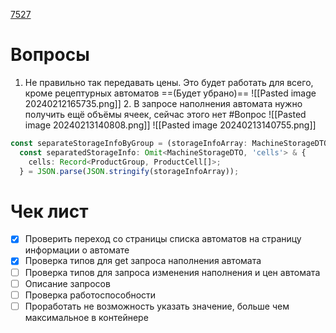 
[7527](https://sheykertekh.bitrix24.ru/workgroups/group/85/tasks/task/view/7527/)

# Вопросы
1. Не правильно так передавать цены. Это будет работать для всего, кроме рецептурных автоматов ==(Будет убрано)==
   ![[Pasted image 20240212165735.png]]
   2. В запросе наполнения автомата нужно получить ещё объёмы ячеек, сейчас этого нет #Вопрос 
      ![[Pasted image 20240213140808.png]]
      ![[Pasted image 20240213140755.png]]

``` ts
const separateStorageInfoByGroup = (storageInfoArray: MachineStorageDTO) => {  
  const separatedStorageInfo: Omit<MachineStorageDTO, 'cells'> & { 
    cells: Record<ProductGroup, ProductCell[]>;  
  } = JSON.parse(JSON.stringify(storageInfoArray));
```
# Чек лист
- [x] Проверить переход со страницы списка автоматов на страницу информации о автомате
- [x] Проверка типов для get запроса наполнения автомата
- [ ] Проверка типов для запроса изменения наполнения и цен автомата
- [ ] Описание запросов
- [ ] Проверка работоспособности 
- [ ] Проработать не возможность указать значение, больше чем максимальное в контейнере